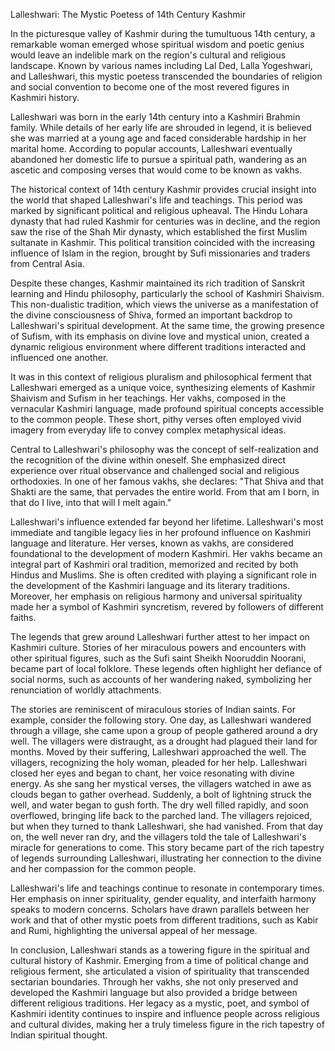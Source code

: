 Lalleshwari: The Mystic Poetess of 14th Century Kashmir

In the picturesque valley of Kashmir during the tumultuous 14th century, a remarkable woman emerged whose spiritual wisdom and poetic genius would leave an indelible mark on the region's cultural and religious landscape. Known by various names including Lal Ded, Lalla Yogeshwari, and Lalleshwari, this mystic poetess transcended the boundaries of religion and social convention to become one of the most revered figures in Kashmiri history.

Lalleshwari was born in the early 14th century into a Kashmiri Brahmin family. While details of her early life are shrouded in legend, it is believed she was married at a young age and faced considerable hardship in her marital home. According to popular accounts, Lalleshwari eventually abandoned her domestic life to pursue a spiritual path, wandering as an ascetic and composing verses that would come to be known as vakhs.

The historical context of 14th century Kashmir provides crucial insight into the world that shaped Lalleshwari's life and teachings. This period was marked by significant political and religious upheaval. The Hindu Lohara dynasty that had ruled Kashmir for centuries was in decline, and the region saw the rise of the Shah Mir dynasty, which established the first Muslim sultanate in Kashmir. This political transition coincided with the increasing influence of Islam in the region, brought by Sufi missionaries and traders from Central Asia.

Despite these changes, Kashmir maintained its rich tradition of Sanskrit learning and Hindu philosophy, particularly the school of Kashmiri Shaivism. This non-dualistic tradition, which views the universe as a manifestation of the divine consciousness of Shiva, formed an important backdrop to Lalleshwari's spiritual development. At the same time, the growing presence of Sufism, with its emphasis on divine love and mystical union, created a dynamic religious environment where different traditions interacted and influenced one another.

It was in this context of religious pluralism and philosophical ferment that Lalleshwari emerged as a unique voice, synthesizing elements of Kashmir Shaivism and Sufism in her teachings. Her vakhs, composed in the vernacular Kashmiri language, made profound spiritual concepts accessible to the common people. These short, pithy verses often employed vivid imagery from everyday life to convey complex metaphysical ideas.

Central to Lalleshwari's philosophy was the concept of self-realization and the recognition of the divine within oneself. She emphasized direct experience over ritual observance and challenged social and religious orthodoxies. In one of her famous vakhs, she declares: "That Shiva and that Shakti are the same, that pervades the entire world. From that am I born, in that do I live, into that will I melt again."

Lalleshwari's influence extended far beyond her lifetime. Lalleshwari's most immediate and tangible legacy lies in her profound influence on Kashmiri language and literature. Her verses, known as vakhs, are considered foundational to the development of modern Kashmiri. Her vakhs became an integral part of Kashmiri oral tradition, memorized and recited by both Hindus and Muslims. She is often credited with playing a significant role in the development of the Kashmiri language and its literary traditions. Moreover, her emphasis on religious harmony and universal spirituality made her a symbol of Kashmiri syncretism, revered by followers of different faiths.

The legends that grew around Lalleshwari further attest to her impact on Kashmiri culture. Stories of her miraculous powers and encounters with other spiritual figures, such as the Sufi saint Sheikh Nooruddin Noorani, became part of local folklore. These legends often highlight her defiance of social norms, such as accounts of her wandering naked, symbolizing her renunciation of worldly attachments.

The stories are reminiscent of miraculous stories of Indian saints. For example, consider the following story. One day, as Lalleshwari wandered through a village, she came upon a group of people gathered around a dry well. The villagers were distraught, as a drought had plagued their land for months.
Moved by their suffering, Lalleshwari approached the well. The villagers, recognizing the holy woman, pleaded for her help. Lalleshwari closed her eyes and began to chant, her voice resonating with divine energy. As she sang her mystical verses, the villagers watched in awe as clouds began to gather overhead.
Suddenly, a bolt of lightning struck the well, and water began to gush forth. The dry well filled rapidly, and soon overflowed, bringing life back to the parched land. The villagers rejoiced, but when they turned to thank Lalleshwari, she had vanished.
From that day on, the well never ran dry, and the villagers told the tale of Lalleshwari's miracle for generations to come. This story became part of the rich tapestry of legends surrounding Lalleshwari, illustrating her connection to the divine and her compassion for the common people.

Lalleshwari's life and teachings continue to resonate in contemporary times. Her emphasis on inner spirituality, gender equality, and interfaith harmony speaks to modern concerns. Scholars have drawn parallels between her work and that of other mystic poets from different traditions, such as Kabir and Rumi, highlighting the universal appeal of her message.

In conclusion, Lalleshwari stands as a towering figure in the spiritual and cultural history of Kashmir. Emerging from a time of political change and religious ferment, she articulated a vision of spirituality that transcended sectarian boundaries. Through her vakhs, she not only preserved and developed the Kashmiri language but also provided a bridge between different religious traditions. Her legacy as a mystic, poet, and symbol of Kashmiri identity continues to inspire and influence people across religious and cultural divides, making her a truly timeless figure in the rich tapestry of Indian spiritual thought.
